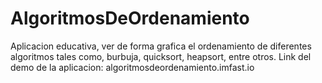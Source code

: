 # AlgoritmosDeOrdenamiento
Aplicacion educativa, ver de forma grafica el ordenamiento de diferentes algoritmos tales como, burbuja, quicksort, heapsort, entre otros.
Link del demo de la aplicacion: <link>algoritmosdeordenamiento.imfast.io</link>
